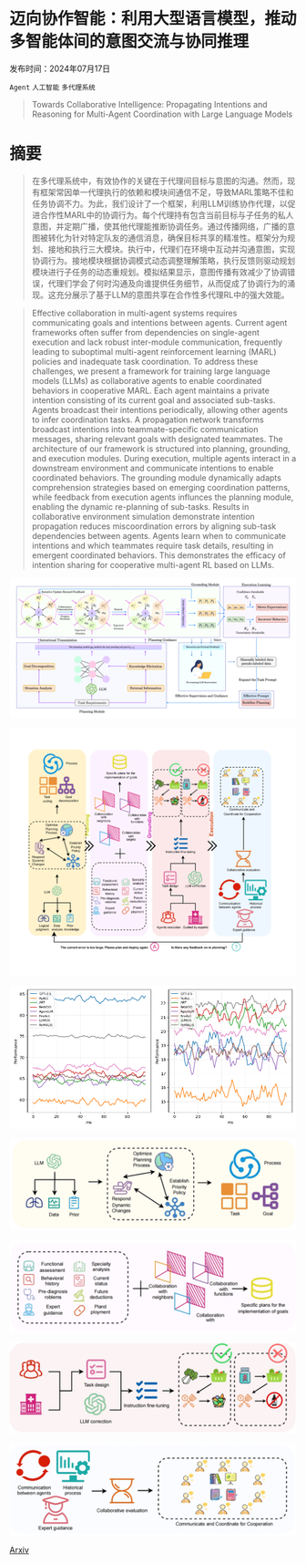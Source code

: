 # 迈向协作智能：利用大型语言模型，推动多智能体间的意图交流与协同推理

发布时间：2024年07月17日

`Agent` `人工智能` `多代理系统`

> Towards Collaborative Intelligence: Propagating Intentions and Reasoning for Multi-Agent Coordination with Large Language Models

# 摘要

> 在多代理系统中，有效协作的关键在于代理间目标与意图的沟通。然而，现有框架常因单一代理执行的依赖和模块间通信不足，导致MARL策略不佳和任务协调不力。为此，我们设计了一个框架，利用LLM训练协作代理，以促进合作性MARL中的协调行为。每个代理持有包含当前目标与子任务的私人意图，并定期广播，使其他代理能推断协调任务。通过传播网络，广播的意图被转化为针对特定队友的通信消息，确保目标共享的精准性。框架分为规划、接地和执行三大模块。执行中，代理们在环境中互动并沟通意图，实现协调行为。接地模块根据协调模式动态调整理解策略，执行反馈则驱动规划模块进行子任务的动态重规划。模拟结果显示，意图传播有效减少了协调错误，代理们学会了何时沟通及向谁提供任务细节，从而促成了协调行为的涌现。这充分展示了基于LLM的意图共享在合作性多代理RL中的强大效能。

> Effective collaboration in multi-agent systems requires communicating goals and intentions between agents. Current agent frameworks often suffer from dependencies on single-agent execution and lack robust inter-module communication, frequently leading to suboptimal multi-agent reinforcement learning (MARL) policies and inadequate task coordination. To address these challenges, we present a framework for training large language models (LLMs) as collaborative agents to enable coordinated behaviors in cooperative MARL. Each agent maintains a private intention consisting of its current goal and associated sub-tasks. Agents broadcast their intentions periodically, allowing other agents to infer coordination tasks. A propagation network transforms broadcast intentions into teammate-specific communication messages, sharing relevant goals with designated teammates. The architecture of our framework is structured into planning, grounding, and execution modules. During execution, multiple agents interact in a downstream environment and communicate intentions to enable coordinated behaviors. The grounding module dynamically adapts comprehension strategies based on emerging coordination patterns, while feedback from execution agents influnces the planning module, enabling the dynamic re-planning of sub-tasks. Results in collaborative environment simulation demonstrate intention propagation reduces miscoordination errors by aligning sub-task dependencies between agents. Agents learn when to communicate intentions and which teammates require task details, resulting in emergent coordinated behaviors. This demonstrates the efficacy of intention sharing for cooperative multi-agent RL based on LLMs.

![迈向协作智能：利用大型语言模型，推动多智能体间的意图交流与协同推理](../../../paper_images/2407.12532/x1.png)

![迈向协作智能：利用大型语言模型，推动多智能体间的意图交流与协同推理](../../../paper_images/2407.12532/x2.png)

![迈向协作智能：利用大型语言模型，推动多智能体间的意图交流与协同推理](../../../paper_images/2407.12532/m1.png)

![迈向协作智能：利用大型语言模型，推动多智能体间的意图交流与协同推理](../../../paper_images/2407.12532/11.png)

![迈向协作智能：利用大型语言模型，推动多智能体间的意图交流与协同推理](../../../paper_images/2407.12532/22.png)

![迈向协作智能：利用大型语言模型，推动多智能体间的意图交流与协同推理](../../../paper_images/2407.12532/33.png)

![迈向协作智能：利用大型语言模型，推动多智能体间的意图交流与协同推理](../../../paper_images/2407.12532/44.png)

[Arxiv](https://arxiv.org/abs/2407.12532)